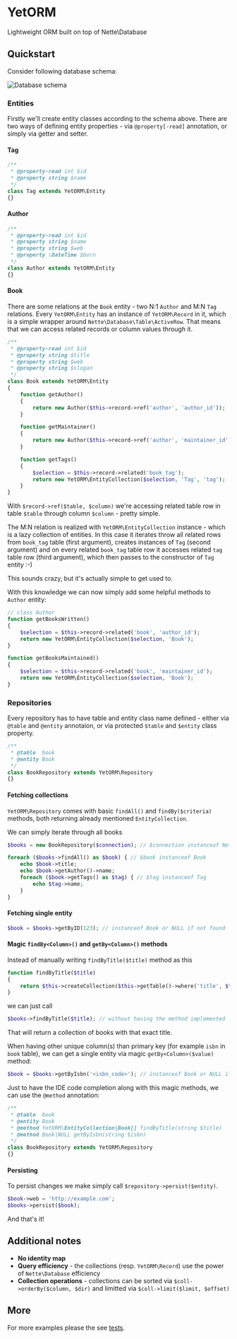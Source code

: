 YetORM
======

Lightweight ORM built on top of Nette\Database


Quickstart
----------

Consider following database schema:

![Database schema](http://i.imgur.com/EtR1bM4.png)

### Entities

Firstly we'll create entity classes according to the schema above. There are two ways of defining entity properties - via `@property[-read]` annotation, or simply via getter and setter.

#### Tag

```php
/**
 * @property-read int $id
 * @property string $name
 */
class Tag extends YetORM\Entity
{}
```

#### Author

```php
/**
 * @property-read int $id
 * @property string $name
 * @property string $web
 * @property \DateTime $born
 */
class Author extends YetORM\Entity
{}
```

#### Book

There are some relations at the `Book` entity - two N:1 `Author` and M:N `Tag` relations. Every `YetORM\Entity` has an instance of `YetORM\Record` in it, which is a simple wrapper around `Nette\Database\Table\ActiveRow`. That means that we can access related records or column values through it.

```php
/**
 * @property-read int $id
 * @property string $title
 * @property string $web
 * @property string $slogan
 */
class Book extends YetORM\Entity
{
	function getAuthor()
	{
		return new Author($this->record->ref('author', 'author_id'));
	}

	function getMaintainer()
	{
		return new Author($this->record->ref('author', 'maintainer_id'));
	}

	function getTags()
	{
		$selection = $this->record->related('book_tag');
		return new YetORM\EntityCollection($selection, 'Tag', 'tag');
	}
}
```

With `$record->ref($table, $column)` we're accessing related table row in table `$table` through column `$column` - pretty simple.

The M:N relation is realized with `YetORM\EntityCollection` instance - which is a lazy collection of entities. In this case it iterates throw all related rows from `book_tag` table (first argument), creates instances of `Tag` (second argument) and on every related `book_tag` table row it accesses related `tag` table row (third argument), which then passes to the constructor of `Tag` entity :-)

This sounds crazy, but it's actually simple to get used to.

With this knowledge we can now simply add some helpful methods to `Author` entity:

```php
// class Author
function getBooksWritten()
{
	$selection = $this->record->related('book', 'author_id');
	return new YetORM\EntityCollection($selection, 'Book');
}

function getBooksMaintained()
{
	$selection = $this->record->related('book', 'maintainer_id');
	return new YetORM\EntityCollection($selection, 'Book');
}
```


### Repositories

Every repository has to have table and entity class name defined - either via `@table` and `@entity` annotaion, or via protected `$table` and `$entity` class property.

```php
/**
 * @table  book
 * @entity Book
 */
class BookRepository extends YetORM\Repository
{}
```

#### Fetching collections

`YetORM\Repository` comes with basic `findAll()` and `findBy($criteria)` methods, both returning already mentioned `EntityCollection`.

We can simply iterate through all books

```php
$books = new BookRepository($connection); // $connection instanceof Nette\Database\Context

foreach ($books->findAll() as $book) { // $book instanceof Book
	echo $book->title;
	echo $book->getAuthor()->name;
	foreach ($book->getTags() as $tag) { // $tag instanceof Tag
		echo $tag->name;
	}
}
```

#### Fetching single entity

```php
$book = $books->getByID(123); // instanceof Book or NULL if not found
```

#### Magic `findBy<Column>()` and `getBy<Column>()` methods

Instead of manually writing `findByTitle($title)` method as this

```php
function findByTitle($title)
{
	return $this->createCollection($this->getTable()->where('title', $title));
}
```

we can just call

```php
$books->findByTitle($title); // without having the method implemented
```

That will return a collection of books with that exact title.

When having other unique column(s) than primary key (for example `isbn` in `book` table), we can get a single entity via magic `getBy<Column>($value)` method:

```php
$book = $books->getByIsbn('<isbn_code>'); // instanceof Book or NULL if not found
```

Just to have the IDE code completion along with this magic methods, we can use the `@method` annotation:

```php
/**
 * @table  book
 * @entity Book
 * @method YetORM\EntityCollection|Book[] findByTitle(string $title)
 * @method Book|NULL getByIsbn(string $isbn)
 */
class BookRepository extends YetORM\Repository
{}
```


#### Persisting

To persist changes we make simply call `$repository->persist($entity)`.

```php
$book->web = 'http://example.com';
$books->persist($book);
```


And that's it!


Additional notes
----------------

- **No identity map**
- **Query efficiency** - the collections (resp. `YetORM\Record`) use the power of `Nette\Database` efficiency
- **Collection operations** - collections can be sorted via `$coll->orderBy($column, $dir)` and limitted via `$coll->limit($limit, $offset)`


More
----

For more examples please the see [tests](https://github.com/uestla/YetORM/tree/master/tests).
